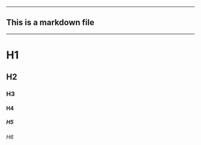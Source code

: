 ---------------------------
## This is a markdown file
---------------------------
# H1
## H2
### H3
#### H4
##### H5
###### H6